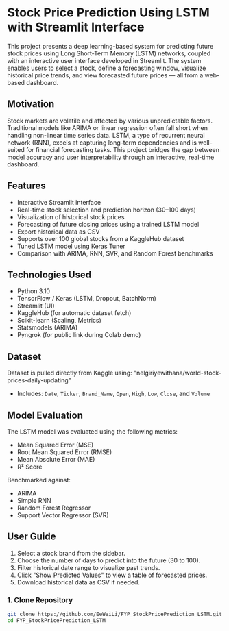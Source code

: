 # Stock Price Prediction Using LSTM with Streamlit Interface

This project presents a deep learning-based system for predicting future stock prices using Long Short-Term Memory (LSTM) networks, coupled with an interactive user interface developed in Streamlit. The system enables users to select a stock, define a forecasting window, visualize historical price trends, and view forecasted future prices — all from a web-based dashboard.

## Motivation
Stock markets are volatile and affected by various unpredictable factors. Traditional models like ARIMA or linear regression often fall short when handling non-linear time series data. LSTM, a type of recurrent neural network (RNN), excels at capturing long-term dependencies and is well-suited for financial forecasting tasks. This project bridges the gap between model accuracy and user interpretability through an interactive, real-time dashboard.

## Features
- Interactive Streamlit interface
- Real-time stock selection and prediction horizon (30–100 days)
- Visualization of historical stock prices
- Forecasting of future closing prices using a trained LSTM model
- Export historical data as CSV
- Supports over 100 global stocks from a KaggleHub dataset
- Tuned LSTM model using Keras Tuner
- Comparison with ARIMA, RNN, SVR, and Random Forest benchmarks

## Technologies Used
- Python 3.10
- TensorFlow / Keras (LSTM, Dropout, BatchNorm)
- Streamlit (UI)
- KaggleHub (for automatic dataset fetch)
- Scikit-learn (Scaling, Metrics)
- Statsmodels (ARIMA)
- Pyngrok (for public link during Colab demo)

## Dataset
Dataset is pulled directly from Kaggle using:
"nelgiriyewithana/world-stock-prices-daily-updating"

- Includes: `Date`, `Ticker`, `Brand_Name`, `Open`, `High`, `Low`, `Close`, and `Volume`

## Model Evaluation
The LSTM model was evaluated using the following metrics:
- Mean Squared Error (MSE)
- Root Mean Squared Error (RMSE)
- Mean Absolute Error (MAE)
- R² Score

Benchmarked against:
- ARIMA
- Simple RNN
- Random Forest Regressor
- Support Vector Regressor (SVR)

## User Guide
1. Select a stock brand from the sidebar.
2. Choose the number of days to predict into the future (30 to 100).
3. Filter historical date range to visualize past trends.
4. Click "Show Predicted Values" to view a table of forecasted prices.
5. Download historical data as CSV if needed.

### 1. Clone Repository
```bash
git clone https://github.com/EeWeiLi/FYP_StockPricePrediction_LSTM.git
cd FYP_StockPricePrediction_LSTM
